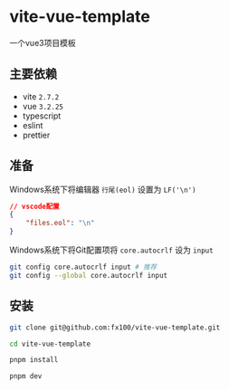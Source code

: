# vite-vue-template

一个vue3项目模板

## 主要依赖

- vite `2.7.2`
- vue `3.2.25`
- typescript
- eslint
- prettier

## 准备

Windows系统下将编辑器 `行尾(eol)` 设置为 `LF('\n')`

```json
// vscode配置
{
    "files.eol": "\n"
}
```

Windows系统下将Git配置项将 `core.autocrlf` 设为 `input`

```bash
git config core.autocrlf input # 推荐
git config --global core.autocrlf input
```

## 安装

```bash
git clone git@github.com:fx100/vite-vue-template.git

cd vite-vue-template

pnpm install

pnpm dev
```
